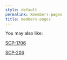 ```yaml
---
style: default
permalink: Xmembers-pages
title: members-pages
---
```

You may also like:

[SCP-1706](http://scp-wiki.net/scp-1706)

[SCP-206](http://scp-wiki.net/scp-206)
